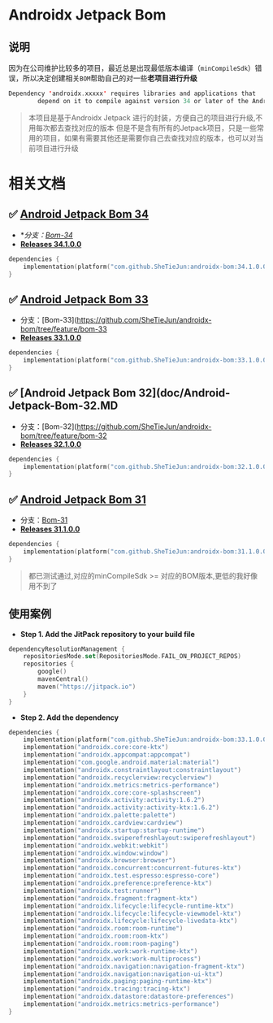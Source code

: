 # Androidx Jetpack Bom

## 说明

因为在公司维护比较多的项目，最近总是出现最低版本编译（`minCompileSdk`）错误，所以决定创建相关`BOM`帮助自己的对一些**老项目进行升级**
```kotlin
Dependency 'androidx.xxxxx' requires libraries and applications that
        depend on it to compile against version 34 or later of the Android APIs.
```

> 本项目是基于Androidx Jetpack 进行的封装，方便自己的项目进行升级,不用每次都去查找对应的版本
> 但是不是含有所有的Jetpack项目，只是一些常用的项目，如果有需要其他还是需要你自己去查找对应的版本，也可以对当前项目进行升级

#  相关文档
## :white_check_mark: [Android Jetpack Bom 34](doc/Android-Jetpack-Bom-34.MD)

- **分支：[Bom-34](https://github.com/SheTieJun/androidx-bom/tree/feature/bom-34)*
- **[Releases 34.1.0.0](https://github.com/SheTieJun/androidx-bom/releases/tag/34.1.0.0)**

```kotlin
dependencies {
    implementation(platform("com.github.SheTieJun:androidx-bom:34.1.0.0"))
}
```
## :white_check_mark: [Android Jetpack Bom 33](doc/Android-Jetpack-Bom-33.MD)

- 分支：[Bom-33](https://github.com/SheTieJun/androidx-bom/tree/feature/bom-33
- **[Releases 33.1.0.0](https://github.com/SheTieJun/androidx-bom/releases/tag/33.1.0.0)**

```kotlin
dependencies {
    implementation(platform("com.github.SheTieJun:androidx-bom:33.1.0.0"))
}
```
## :white_check_mark: [Android Jetpack Bom 32](doc/Android-Jetpack-Bom-32.MD

- 分支：[Bom-32](https://github.com/SheTieJun/androidx-bom/tree/feature/bom-32
- **[Releases 32.1.0.0](https://github.com/SheTieJun/androidx-bom/releases/tag/32.1.0.0)**
```kotlin
dependencies {
    implementation(platform("com.github.SheTieJun:androidx-bom:32.1.0.0"))
}
```

## :white_check_mark: [Android Jetpack Bom 31](doc/Android-Jetpack-Bom-31.MD) 

- 分支：[Bom-31](https://github.com/SheTieJun/androidx-bom/tree/feature/bom-31)
- **[Releases 31.1.0.0](https://github.com/SheTieJun/androidx-bom/releases/tag/31.1.0.0)**

```kotlin
dependencies {
    implementation(platform("com.github.SheTieJun:androidx-bom:31.1.0.0"))
}
```

> 都已测试通过,对应的minCompileSdk >= 对应的BOM版本,更低的我好像用不到了

## 使用案例
- **Step 1. Add the JitPack repository to your build file**
```kotlin
dependencyResolutionManagement {
    repositoriesMode.set(RepositoriesMode.FAIL_ON_PROJECT_REPOS)
    repositories {
        google()
        mavenCentral()
        maven("https://jitpack.io") 
    }
}
```
- **Step 2. Add the dependency**
```kotlin
dependencies {
    implementation(platform("com.github.SheTieJun:androidx-bom:33.1.0.0"))
    implementation("androidx.core:core-ktx")
    implementation("androidx.appcompat:appcompat")
    implementation("com.google.android.material:material")
    implementation("androidx.constraintlayout:constraintlayout")
    implementation("androidx.recyclerview:recyclerview")
    implementation("androidx.metrics:metrics-performance")
    implementation("androidx.core:core-splashscreen")
    implementation("androidx.activity:activity:1.6.2")
    implementation("androidx.activity:activity-ktx:1.6.2")
    implementation("androidx.palette:palette")
    implementation("androidx.cardview:cardview")
    implementation("androidx.startup:startup-runtime")
    implementation("androidx.swiperefreshlayout:swiperefreshlayout")
    implementation("androidx.webkit:webkit")
    implementation("androidx.window:window")
    implementation("androidx.browser:browser")
    implementation("androidx.concurrent:concurrent-futures-ktx")
    implementation("androidx.test.espresso:espresso-core")
    implementation("androidx.preference:preference-ktx")
    implementation("androidx.test:runner")
    implementation("androidx.fragment:fragment-ktx")
    implementation("androidx.lifecycle:lifecycle-runtime-ktx")
    implementation("androidx.lifecycle:lifecycle-viewmodel-ktx")
    implementation("androidx.lifecycle:lifecycle-livedata-ktx")
    implementation("androidx.room:room-runtime")
    implementation("androidx.room:room-ktx")
    implementation("androidx.room:room-paging")
    implementation("androidx.work:work-runtime-ktx")
    implementation("androidx.work:work-multiprocess")
    implementation("androidx.navigation:navigation-fragment-ktx")
    implementation("androidx.navigation:navigation-ui-ktx")
    implementation("androidx.paging:paging-runtime-ktx")
    implementation("androidx.tracing:tracing-ktx")
    implementation("androidx.datastore:datastore-preferences")
    implementation("androidx.metrics:metrics-performance")
}
```